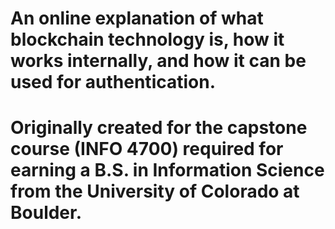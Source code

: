 # An online explanation of what blockchain technology is, how it works internally, and how it can be used for authentication.
# Originally created for the capstone course (INFO 4700) required for earning a B.S. in Information Science from the University of Colorado at Boulder.
